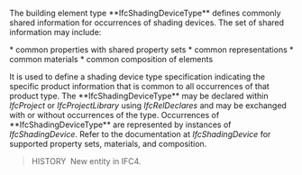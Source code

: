 The building element type \*\*IfcShadingDeviceType\*\* defines commonly shared information for occurrences of shading devices. The set of shared information may include:

\* common properties with shared property sets
\* common representations
\* common materials
\* common composition of elements

It is used to define a shading device type specification indicating the specific product information that is common to all occurrences of that product type. The \*\*IfcShadingDeviceType\*\* may be declared within _IfcProject_ or _IfcProjectLibrary_ using _IfcRelDeclares_ and may be exchanged with or without occurrences of the type. Occurrences of \*\*IfcShadingDeviceType\*\* are represented by instances of _IfcShadingDevice_. Refer to the documentation at _IfcShadingDevice_ for supported property sets, materials, and composition.

> HISTORY&nbsp; New entity in IFC4.
